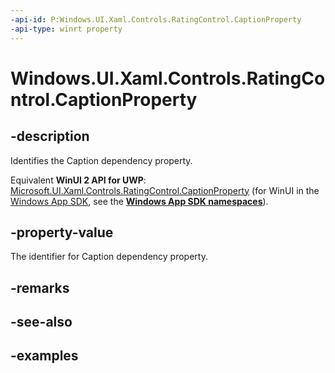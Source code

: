 ```yaml
---
-api-id: P:Windows.UI.Xaml.Controls.RatingControl.CaptionProperty
-api-type: winrt property
---
```


<!-- Property syntax.
public DependencyProperty CaptionProperty { get; }
-->

# Windows.UI.Xaml.Controls.RatingControl.CaptionProperty

## -description

Identifies the Caption dependency property.

Equivalent **WinUI 2 API for UWP**: [Microsoft.UI.Xaml.Controls.RatingControl.CaptionProperty](/windows/winui/api/microsoft.ui.xaml.controls.ratingcontrol.captionproperty) (for WinUI in the [Windows App SDK](/windows/apps/windows-app-sdk/), see the **[Windows App SDK namespaces](/windows/windows-app-sdk/api/winrt/)**).

## -property-value

The identifier for Caption dependency property.

## -remarks

## -see-also

## -examples

